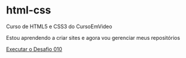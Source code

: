 # html-css
 Curso de HTML5 e CSS3 do CursoEmVideo

 Estou aprendendo a criar sites e agora vou gerenciar meus repositórios

<a href="https://viniciusllx.github.io/html-css/Desafios/d010/desafio010.html"> Executar o Desafio 010 